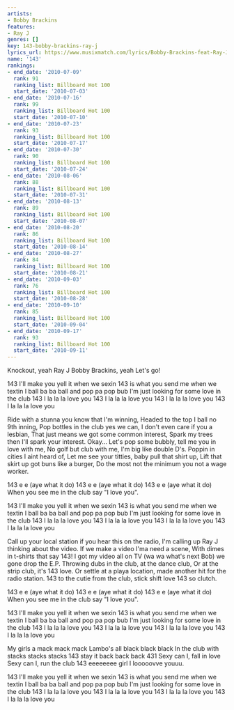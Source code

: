 ```yaml
---
artists:
- Bobby Brackins
features:
- Ray J
genres: []
key: 143-bobby-brackins-ray-j
lyrics_url: https://www.musixmatch.com/lyrics/Bobby-Brackins-feat-Ray-J/143
name: '143'
rankings:
- end_date: '2010-07-09'
  rank: 91
  ranking_list: Billboard Hot 100
  start_date: '2010-07-03'
- end_date: '2010-07-16'
  rank: 99
  ranking_list: Billboard Hot 100
  start_date: '2010-07-10'
- end_date: '2010-07-23'
  rank: 93
  ranking_list: Billboard Hot 100
  start_date: '2010-07-17'
- end_date: '2010-07-30'
  rank: 90
  ranking_list: Billboard Hot 100
  start_date: '2010-07-24'
- end_date: '2010-08-06'
  rank: 88
  ranking_list: Billboard Hot 100
  start_date: '2010-07-31'
- end_date: '2010-08-13'
  rank: 89
  ranking_list: Billboard Hot 100
  start_date: '2010-08-07'
- end_date: '2010-08-20'
  rank: 86
  ranking_list: Billboard Hot 100
  start_date: '2010-08-14'
- end_date: '2010-08-27'
  rank: 84
  ranking_list: Billboard Hot 100
  start_date: '2010-08-21'
- end_date: '2010-09-03'
  rank: 76
  ranking_list: Billboard Hot 100
  start_date: '2010-08-28'
- end_date: '2010-09-10'
  rank: 85
  ranking_list: Billboard Hot 100
  start_date: '2010-09-04'
- end_date: '2010-09-17'
  rank: 93
  ranking_list: Billboard Hot 100
  start_date: '2010-09-11'
---
```

Knockout, yeah
Ray J
Bobby Brackins, yeah
Let's go!

143 I'll make you yell it when we sexin
143 is what you send me when we textin
I ball ba ba ball and pop pa pop bub
I'm just looking for some love in the club
143 I la la la love you
143 I la la la love you
143 I la la la love you
143 I la la la love you

Ride with a stunna you know that I'm winning,
Headed to the top I ball no 9th inning,
Pop bottles in the club yes we can,
I don't even care if you a lesbian,
That just means we got some common interest,
Spark my trees then I'll spark your interest.
Okay... Let's pop some bubbly, tell me you in love with me,
No golf but club with me,
I'm big like double D's. Poppin in cities I aint heard of,
Let me see your titties, baby pull that shirt up,
Lift that skirt up got buns like a burger,
Do the most not the minimum you not a wage worker.

143 e e (aye what it do)
143 e e (aye what it do)
143 e e (aye what it do)
When you see me in the club say "I love you".

143 I'll make you yell it when we sexin
143 is what you send me when we textin
I ball ba ba ball and pop pa pop bub
I'm just looking for some love in the club
143 I la la la love you
143 I la la la love you
143 I la la la love you
143 I la la la love you

Call up your local station if you hear this on the radio,
I'm calling up Ray J thinking about the video.
If we make a video I'ma need a scene,
With dimes in t-shirts that say 143!
I got my video all on TV (wa wa what's next Bob) we gone drop the E.P. Throwing dubs in the club, at the dance club,
Or at the strip club, it's 143 love.
Or settle at a playa location, made another hit for the radio station.
143 to the cutie from the club, stick shift love 143 so clutch.

143 e e (aye what it do)
143 e e (aye what it do)
143 e e (aye what it do)
When you see me in the club say "I love you".

143 I'll make you yell it when we sexin
143 is what you send me when we textin
I ball ba ba ball and pop pa pop bub
I'm just looking for some love in the club
143 I la la la love you
143 I la la la love you
143 I la la la love you
143 I la la la love you

My girls a mack mack mack
Lambo's all black black black
In the club with stacks stacks stacks
143 stay it back back back
431 Sexy can I, fall in love
Sexy can I, run the club
143 eeeeeeee girl I looooovve youuu.

143 I'll make you yell it when we sexin
143 is what you send me when we textin
I ball ba ba ball and pop pa pop bub
I'm just looking for some love in the club
143 I la la la love you
143 I la la la love you
143 I la la la love you
143 I la la la love you
